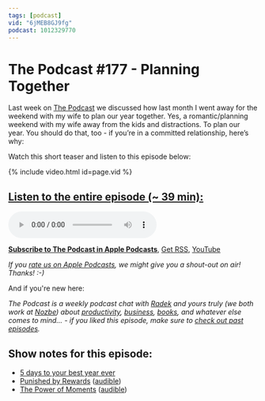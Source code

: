 ```yaml
---
tags: [podcast]
vid: "6jMEB8GJ9fg"
podcast: 1012329770
---
```


# The Podcast #177 - Planning Together

Last week on [The Podcast][p] we discussed how last month I went away for the weekend with my wife to plan our year together. Yes, a romantic/planning weekend with my wife away from the kids and distractions. To plan our year. You should do that, too - if you’re in a committed relationship, here’s why:

Watch this short teaser and listen to this episode below:

{% include video.html id=page.vid %}

<!--More-->

## [Listen to the entire episode (~ 39 min):][e]

<audio controls>
<source src="https://files.nozbe.com/podcast/177.mp3" type="audio/mpeg">
</audio>

**[Subscribe to The Podcast in Apple Podcasts][i]**, [Get RSS][rss], [YouTube][y]

*If you [rate us on Apple Podcasts][i], we might give you a shout-out on air! Thanks! :-)*

And if you're new here:

*The Podcast is a weekly podcast chat with [Radek][r] and yours truly (we both work at [Nozbe][n]) about [productivity](/productivity), [business](/business), [books](/books), and whatever else comes to mind… - if you liked this episode, make sure to [check out past episodes](/podcast).*

## Show notes for this episode:

  * [5 days to your best year ever](https://bestyearever.me/)
  * [Punished by Rewards](https://www.amazon.com/Punished-Rewards-Trouble-Incentive-Praise/dp/0618001816) ([audible](https://www.audible.com.au/pd/Punished-by-Rewards-Audiobook/B073KJDCTX))
  * [The Power of Moments](https://www.amazon.com/Power-Moments-Certain-Experiences-Extraordinary/dp/1501147765) ([audible](https://www.audible.com/pd/The-Power-of-Moments-Audiobook/B074V1XGSZ))

[y]: https://michael.gratis/thepodcastyt
[rss]: http://thepodcast.fm/episodes?format=RSS
[e]: http://thepodcast.fm/episodes/177

[p]: https://michael.gratis/thepodcastfm
[n]: https://michael.gratis/nozbe
[r]: https://michael.gratis/radex
[i]: https://michael.gratis/thepodcast
[o]: https://michael.gratis/ipadonly

